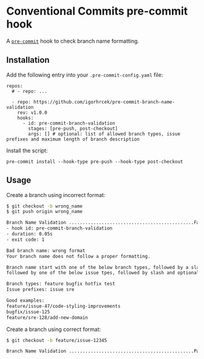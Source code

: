 # Conventional Commits pre-commit hook

A [`pre-commit`](https://pre-commit.com) hook to check branch name formatting.

## Installation
Add the following entry into your `.pre-commit-config.yaml` file:
```
repos:
  # - repo: ...

  - repo: https://github.com/igorhrcek/pre-commit-branch-name-validation
    rev: v1.0.0
    hooks:
      - id: pre-commit-branch-validation
        stages: [pre-push, post-checkout]
        args: [] # optional: list of allowed branch types, issue prefixes and maximum length of branch description
```

Install the script:
```
pre-commit install --hook-type pre-push --hook-type post-checkout
```

## Usage
Create a branch using incorrect format:
```bash
$ git checkout -b wrong_name
$ git push origin wrong_name

Branch Name Validation ..............................................Failed
- hook id: pre-commit-branch-validation
- duration: 0.05s
- exit code: 1

Bad branch name: wrong format
Your branch name does not follow a proper formatting.

Branch name start with one of the below branch types, followed by a slash,
followed by one of the below issue tpes, followed by slash and optional description:

Branch types: feature bugfix hotfix test
Issue prefixes: issue sre

Good examples:
feature/issue-47/code-styling-improvements
bugfix/issue-125
feature/sre-128/add-new-domain
```

Create a branch using correct format:
```bash
$ git checkout -b feature/issue-12345

Branch Name Validation ..............................................Passed
```

